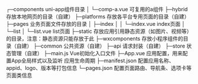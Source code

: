 ┌─components            uni-app组件目录
│  └─comp-a.vue        可复用的a组件
├─hybrid                存放本地网页的目录（自建）
├─platforms             存放各平台专用页面的目录（自建）
├─pages                 业务页面文件存放的目录
│  ├─index
│  │  └─index.vue      index页面
│  └─list
│     └─list.vue        list页面
├─static                存放应用引用静态资源（如图片、视频等）的目录，注意：静态资源只能存放于此
├─wxcomponents          存放小程序组件的目录（自建）
├─common                公共资源（自建）
├─api                   请求封装（自建）
├─store                 状态管理（自建）
├─main.js               Vue初始化入口文件
├─App.vue               应用配置，用来配置App全局样式以及监听 应用生命周期
├─manifest.json         配置应用名称、appid、logo、版本等打包信息
└─pages.json            配置页面路由、导航条、选项卡等页面类信息